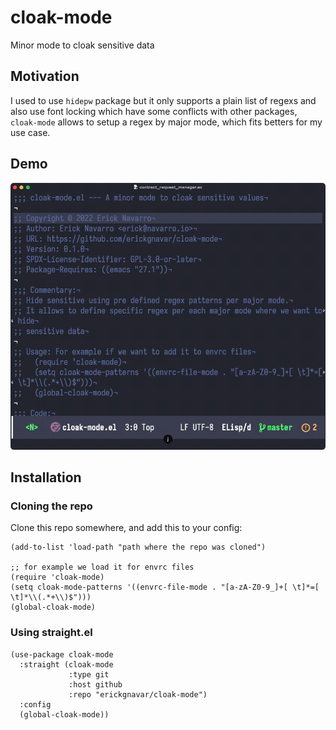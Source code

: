 # cloak-mode

Minor mode to cloak sensitive data

## Motivation

I used to use `hidepw` package but it only supports a plain list of regexs and also use font locking which have some conflicts with other packages, `cloak-mode` allows to setup a regex by major mode, which fits betters for my use case.

## Demo

![demo](./demo.gif)

## Installation

### Cloning the repo

Clone this repo somewhere, and add this to your config:

```elisp
(add-to-list 'load-path "path where the repo was cloned")

;; for example we load it for envrc files
(require 'cloak-mode)
(setq cloak-mode-patterns '((envrc-file-mode . "[a-zA-Z0-9_]+[ \t]*=[ \t]*\\(.*+\\)$")))
(global-cloak-mode)
```

### Using straight.el

```emacs-lisp
(use-package cloak-mode
  :straight (cloak-mode
             :type git
             :host github
             :repo "erickgnavar/cloak-mode")
  :config
  (global-cloak-mode))
```

